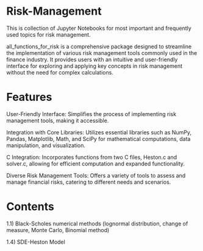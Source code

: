 # Risk-Management
This is collection of Jupyter Notebooks for most important and frequently used topics for risk management.

all_functions_for_risk is a comprehensive package designed to streamline the implementation of various risk management tools commonly used in the finance industry.
It provides users with an intuitive and user-friendly interface for exploring and applying key concepts in risk management without the need for complex calculations.

# Features

User-Friendly Interface: Simplifies the process of implementing risk management tools, making it accessible.

Integration with Core Libraries: Utilizes essential libraries such as NumPy, Pandas, Matplotlib, Math, and SciPy for mathematical computations, data manipulation, and visualization.

C Integration: Incorporates functions from two C files, Heston.c and solver.c, allowing for efficient computation and expanded functionality.

Diverse Risk Management Tools: Offers a variety of tools to assess and manage financial risks, catering to different needs and scenarios.

# Contents
1.1) Black-Scholes numerical methods (lognormal distribution, change of measure, Monte Carlo, Binomial method)

1.4) SDE-Heston Model
